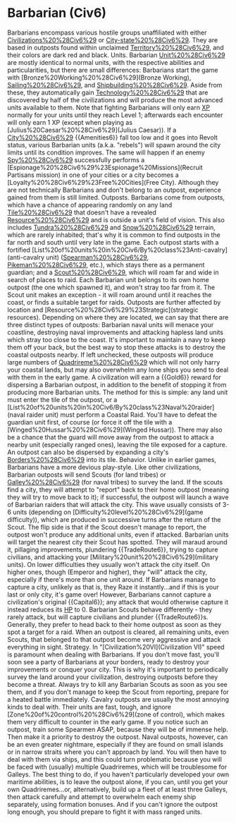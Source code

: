 # Barbarian (Civ6)

Barbarians encompass various hostile groups unaffiliated with either [Civilizations%20%28Civ6%29](civilizations) or [City-state%20%28Civ6%29](city-states). They are based in outposts found within unclaimed [Territory%20%28Civ6%29](territory), and their colors are dark red and black.
Units.
Barbarian [Unit%20%28Civ6%29](units) are mostly identical to normal units, with the respective abilities and particularities, but there are small differences:
Barbarians start the game with [Bronze%20Working%20%28Civ6%29](Bronze Working), [Sailing%20%28Civ6%29](Sailing), and [Shipbuilding%20%28Civ6%29](Shipbuilding). Aside from these, they automatically gain [Technology%20%28Civ6%29](technologies) that are discovered by half of the civilizations and will produce the most advanced units available to them.
Note that fighting Barbarians will only earn [XP](XP) normally for your units until they reach Level 1; afterwards each encounter will only earn 1 XP (except when playing as [Julius%20Caesar%20%28Civ6%29](Julius Caesar)).
If a [City%20%28Civ6%29](city's) {{Amenities6}} fall too low and it goes into Revolt status, various Barbarian units (a.k.a. "rebels") will spawn around the city limits until its condition improves. The same will happen if an enemy [Spy%20%28Civ6%29](Spy) successfully performs a [Espionage%20%28Civ6%29%23Espionage%20Missions](Recruit Partisans mission) in one of your cities or a city becomes a [Loyalty%20%28Civ6%29%23Free%20Cities](Free City). Although they are not technically Barbarians and don't belong to an outpost, experience gained from them is still limited.
Outposts.
Barbarians come from outposts, which have a chance of appearing randomly on any land [Tile%20%28Civ6%29](tile) that doesn't have a revealed [Resource%20%28Civ6%29](resource) and is outside a unit's field of vision. This also includes [Tundra%20%28Civ6%29](Tundra) and [Snow%20%28Civ6%29](Snow) terrain, which are rarely inhabited; that's why it is common to find outposts in the far north and south until very late in the game. Each outpost starts with a fortified [List%20of%20units%20in%20Civ6/By%20class%23Anti-cavalry](anti-cavalry unit) ([Spearman%20%28Civ6%29](Spearman), [Pikeman%20%28Civ6%29](Pikeman), etc.), which stays there as a permanent guardian; and a [Scout%20%28Civ6%29](Scout), which will roam far and wide in search of places to raid.
Each Barbarian unit belongs to its own home outpost (the one which spawned it), and won't stray too far from it. The Scout unit makes an exception - it will roam around until it reaches the coast, or finds a suitable target for raids.
Outposts are further affected by location and [Resource%20%28Civ6%29%23Strategic](strategic resources). Depending on where they are located, we can say that there are three distinct types of outposts:
Barbarian naval units will menace your coastline, destroying naval improvements and attacking hapless land units which stray too close to the coast. It's important to maintain a navy to keep them off your back, but the best way to stop these attacks is to destroy the coastal outposts nearby. If left unchecked, these outposts will produce large numbers of [Quadrireme%20%28Civ6%29](Quadriremes) which will not only harry your coastal lands, but may also overwhelm any lone ships you send to deal with them in the early game.
A civilization will earn a {{Gold6}} reward for dispersing a Barbarian outpost, in addition to the benefit of stopping it from producing more Barbarian units. The method for this is simple: any land unit must enter the tile of the outpost, or a [List%20of%20units%20in%20Civ6/By%20class%23Naval%20raider](naval raider unit) must perform a Coastal Raid. You'll have to defeat the guardian unit first, of course (or force it off the tile with a [Winged%20Hussar%20%28Civ6%29](Winged Hussar)). There may also be a chance that the guard will move away from the outpost to attack a nearby unit (especially ranged ones), leaving the tile exposed for a capture. An outpost can also be dispersed by expanding a city's [Borders%20%28Civ6%29](borders) into its tile.
Behavior.
Unlike in earlier games, Barbarians have a more devious play-style. Like other civilizations, Barbarian outposts will send Scouts (for land tribes) or [Galley%20%28Civ6%29](Galleys) (for naval tribes) to survey the land. If the scouts find a city, they will attempt to "report" back to their home outpost (meaning they will try to move back to it); if successful, the outpost will launch a wave of Barbarian raiders that will attack the city. This wave usually consists of 3-6 units (depending on [Difficulty%20level%20%28Civ6%29](game difficulty)), which are produced in successive turns after the return of the Scout. The flip side is that if the Scout doesn't manage to report, the outpost won't produce any additional units, even if attacked.
Barbarian units will target the nearest city their Scout has spotted. They will maraud around it, pillaging improvements, plundering {{TradeRoute6}}, trying to capture civilians, and attacking your [Military%20unit%20%28Civ6%29](military units). On lower difficulties they usually won't attack the city itself. On higher ones, though (Emperor and higher), they "will" attack the city, especially if there's more than one unit around. If Barbarians manage to capture a city, unlikely as that is, they Raze it instantly...and if this is your last or only city, it's game over! However, Barbarians cannot capture a civilization's original {{Capital6}}; any attack that would otherwise capture it instead reduces its [HP](HP) to 0. 
Barbarian Scouts behave differently - they rarely attack, but will capture civilians and plunder {{TradeRoute6}}s. Generally, they prefer to head back to their home outpost as soon as they spot a target for a raid.
When an outpost is cleared, all remaining units, even Scouts, that belonged to that outpost become very aggressive and attack everything in sight.
Strategy.
In "[Civilization%20VI](Civilization VI)" speed is paramount when dealing with Barbarians. If you don't move fast, you'll soon see a party of Barbarians at your borders, ready to destroy your improvements or conquer your city. This is why it's important to periodically survey the land around your civilization, destroying outposts before they become a threat. Always try to kill any Barbarian Scouts as soon as you see them, and if you don't manage to keep the Scout from reporting, prepare for a heated battle immediately.
Cavalry outposts are usually the most annoying kinds to deal with. Their units are fast, tough, and ignore [Zone%20of%20control%20%28Civ6%29](zone of control), which makes them very difficult to counter in the early game. If you notice such an outpost, train some Spearmen ASAP, because they will be of immense help. Then make it a priority to destroy the outpost.
Naval outposts, however, can be an even greater nightmare, especially if they are found on small islands or in narrow straits where you can't approach by land. You will then have to deal with them via ships, and this could turn problematic because you will be faced with (usually) multiple Quadriremes, which will be troublesome for Galleys. The best thing to do, if you haven't particularly developed your own maritime abilities, is to leave the outpost alone, if you can, until you get your own Quadriremes...or, alternatively, build up a fleet of at least three Galleys, then attack carefully and attempt to overwhelm each enemy ship separately, using formation bonuses. And if you can't ignore the outpost long enough, you should prepare to fight it with mass ranged units.